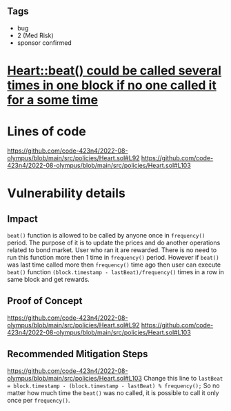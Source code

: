 ## Tags

- bug
- 2 (Med Risk)
- sponsor confirmed

# [Heart::beat() could be called several times in one block if no one called it for a some time](https://github.com/code-423n4/2022-08-olympus-findings/issues/79) 

# Lines of code

https://github.com/code-423n4/2022-08-olympus/blob/main/src/policies/Heart.sol#L92
https://github.com/code-423n4/2022-08-olympus/blob/main/src/policies/Heart.sol#L103


# Vulnerability details

## Impact
`beat()` function is allowed to be called by anyone once in `frequency()` period. The purpose of it is to update the prices and do another operations related to bond market. User who ran it are rewarded. There is no need to run this function more then 1 time in `frequency()` period.
However if `beat()` was last time called more then `frequency()` time ago then user can execute `beat()` function `(block.timestamp - lastBeat)/frequency()` times in a row in same block and get rewards.

## Proof of Concept
https://github.com/code-423n4/2022-08-olympus/blob/main/src/policies/Heart.sol#L92
https://github.com/code-423n4/2022-08-olympus/blob/main/src/policies/Heart.sol#L103


## Recommended Mitigation Steps
https://github.com/code-423n4/2022-08-olympus/blob/main/src/policies/Heart.sol#L103
Change this line to `lastBeat = block.timestamp - (block.timestamp - lastBeat) % frequency();`
So no matter how much time the `beat()` was no called, it is possible to call it only once per `frequency()`.
